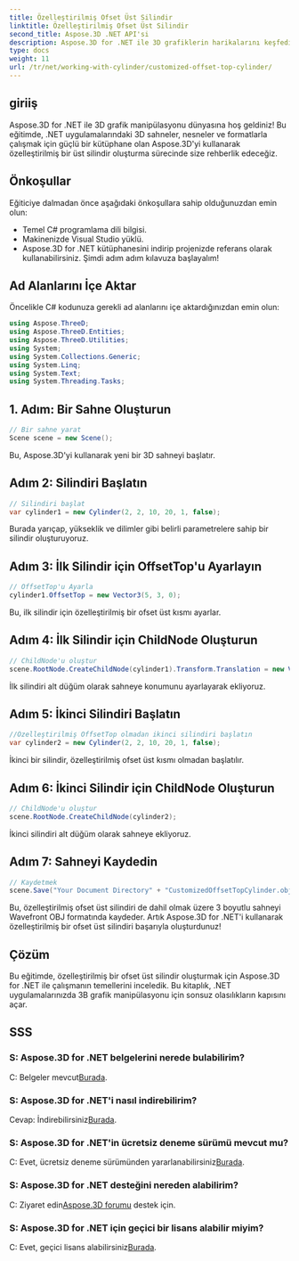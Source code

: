 ```yaml
---
title: Özelleştirilmiş Ofset Üst Silindir
linktitle: Özelleştirilmiş Ofset Üst Silindir
second_title: Aspose.3D .NET API'si
description: Aspose.3D for .NET ile 3D grafiklerin harikalarını keşfedin. Özelleştirilmiş ofset üst silindirleri zahmetsizce oluşturmayı öğrenin. Kodlama deneyiminizi şimdi yükseltin!
type: docs
weight: 11
url: /tr/net/working-with-cylinder/customized-offset-top-cylinder/
---
```

## giriiş
Aspose.3D for .NET ile 3D grafik manipülasyonu dünyasına hoş geldiniz! Bu eğitimde, .NET uygulamalarındaki 3D sahneler, nesneler ve formatlarla çalışmak için güçlü bir kütüphane olan Aspose.3D'yi kullanarak özelleştirilmiş bir üst silindir oluşturma sürecinde size rehberlik edeceğiz.
## Önkoşullar
Eğiticiye dalmadan önce aşağıdaki önkoşullara sahip olduğunuzdan emin olun:
- Temel C# programlama dili bilgisi.
- Makinenizde Visual Studio yüklü.
- Aspose.3D for .NET kütüphanesini indirip projenizde referans olarak kullanabilirsiniz.
Şimdi adım adım kılavuza başlayalım!
## Ad Alanlarını İçe Aktar
Öncelikle C# kodunuza gerekli ad alanlarını içe aktardığınızdan emin olun:
```csharp
using Aspose.ThreeD;
using Aspose.ThreeD.Entities;
using Aspose.ThreeD.Utilities;
using System;
using System.Collections.Generic;
using System.Linq;
using System.Text;
using System.Threading.Tasks;
```
## 1. Adım: Bir Sahne Oluşturun
```csharp
// Bir sahne yarat
Scene scene = new Scene();
```
Bu, Aspose.3D'yi kullanarak yeni bir 3D sahneyi başlatır.
## Adım 2: Silindiri Başlatın
```csharp
// Silindiri başlat
var cylinder1 = new Cylinder(2, 2, 10, 20, 1, false);
```
Burada yarıçap, yükseklik ve dilimler gibi belirli parametrelere sahip bir silindir oluşturuyoruz.
## Adım 3: İlk Silindir için OffsetTop'u Ayarlayın
```csharp
// OffsetTop'u Ayarla
cylinder1.OffsetTop = new Vector3(5, 3, 0);
```
Bu, ilk silindir için özelleştirilmiş bir ofset üst kısmı ayarlar.
## Adım 4: İlk Silindir için ChildNode Oluşturun
```csharp
// ChildNode'u oluştur
scene.RootNode.CreateChildNode(cylinder1).Transform.Translation = new Vector3(10, 0, 0);
```
İlk silindiri alt düğüm olarak sahneye konumunu ayarlayarak ekliyoruz.
## Adım 5: İkinci Silindiri Başlatın
```csharp
//Özelleştirilmiş OffsetTop olmadan ikinci silindiri başlatın
var cylinder2 = new Cylinder(2, 2, 10, 20, 1, false);
```
İkinci bir silindir, özelleştirilmiş ofset üst kısmı olmadan başlatılır.
## Adım 6: İkinci Silindir için ChildNode Oluşturun
```csharp
// ChildNode'u oluştur
scene.RootNode.CreateChildNode(cylinder2);
```
İkinci silindiri alt düğüm olarak sahneye ekliyoruz.
## Adım 7: Sahneyi Kaydedin
```csharp
// Kaydetmek
scene.Save("Your Document Directory" + "CustomizedOffsetTopCylinder.obj", FileFormat.WavefrontOBJ);
```
Bu, özelleştirilmiş ofset üst silindiri de dahil olmak üzere 3 boyutlu sahneyi Wavefront OBJ formatında kaydeder.
Artık Aspose.3D for .NET'i kullanarak özelleştirilmiş bir ofset üst silindiri başarıyla oluşturdunuz!
## Çözüm
Bu eğitimde, özelleştirilmiş bir ofset üst silindir oluşturmak için Aspose.3D for .NET ile çalışmanın temellerini inceledik. Bu kitaplık, .NET uygulamalarınızda 3B grafik manipülasyonu için sonsuz olasılıkların kapısını açar.
## SSS
### S: Aspose.3D for .NET belgelerini nerede bulabilirim?
 C: Belgeler mevcut[Burada](https://reference.aspose.com/3d/net/).
### S: Aspose.3D for .NET'i nasıl indirebilirim?
 Cevap: İndirebilirsiniz[Burada](https://releases.aspose.com/3d/net/).
### S: Aspose.3D for .NET'in ücretsiz deneme sürümü mevcut mu?
 C: Evet, ücretsiz deneme sürümünden yararlanabilirsiniz[Burada](https://releases.aspose.com/).
### S: Aspose.3D for .NET desteğini nereden alabilirim?
 C: Ziyaret edin[Aspose.3D forumu](https://forum.aspose.com/c/3d/18) destek için.
### S: Aspose.3D for .NET için geçici bir lisans alabilir miyim?
 C: Evet, geçici lisans alabilirsiniz[Burada](https://purchase.aspose.com/temporary-license/).